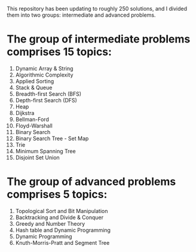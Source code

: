 This repository has been updating to roughly 250 solutions, and I divided them into two groups: intermediate and advanced problems.

# The group of intermediate problems comprises 15 topics:
  1. Dynamic Array & String
  2. Algorithmic Complexity
  3. Applied Sorting
  4. Stack & Queue
  5. Breadth-first Search (BFS)
  6. Depth-first Search	(DFS)
  7. Heap
  8. Dijkstra
  9. Bellman-Ford
  10. Floyd-Warshall
  11. Binary Search
  12. Binary Search Tree - Set Map
  13. Trie
  14. Minimum Spanning Tree
  15. Disjoint Set Union

# The group of advanced problems comprises 5 topics:
  1. Topological Sort and Bit Manipulation
  2. Backtracking and Divide & Conquer
  3. Greedy and Number Theory
  4. Hash table and Dynamic Programming
  4. Dynamic Programming
  5. Knuth-Morris-Pratt and Segment Tree
